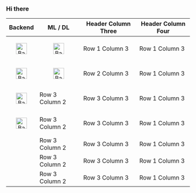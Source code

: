 ### Hi there 

| Backend | ML / DL | Header Column Three | Header Column Four |
|-------------------|-------------------|---------------------|--------------------|
|<p align="center"><img src="https://cdn.worldvectorlogo.com/logos/django.svg" alt="Backend1" width="30" height="30"/></p>| <p align="center"><img src="https://cdn.worldvectorlogo.com/logos/tensorflow-2.svg" alt="Backend1" width="30" height="30"/></p> | Row 1 Column 3 | Row 1 Column 3 |
|<p align="center"><img src="https://cdn.worldvectorlogo.com/logos/flask.svg" alt="Backend2" width="30" height="30"/></p>| <p align="center"><img src="https://cdn.worldvectorlogo.com/logos/scikitlearn.svg" alt="Backend2" width="30" height="30"/></p>| Row 2 Column 3 | Row 1 Column 3 |
|<p align="center"><img src="https://streamlit.io/images/brand/streamlit-logo-primary-colormark-darktext.png" alt="Backend3" width="30" height="30"/></p>| Row 3 Column 2 | Row 3 Column 3 | Row 1 Column 3 |
|<p align="center"><img src="https://cdn.worldvectorlogo.com/logos/fastapi.svg" alt="Backend4" width="30" height="30"/></p>| Row 3 Column 2 | Row 3 Column 3 | Row 1 Column 3 |
|  | Row 3 Column 2 | Row 3 Column 3 | Row 1 Column 3 |
|  | Row 3 Column 2 | Row 3 Column 3 | Row 1 Column 3 |
|  | Row 3 Column 2 | Row 3 Column 3 | Row 1 Column 3 |
